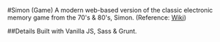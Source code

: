 #Simon (Game)
A modern web-based version of the classic electronic memory game from the 70's & 80's, Simon. (Reference: [Wiki](http://en.wikipedia.org/wiki/Simon_%28game%29))

##Details
Built with Vanilla JS, Sass & Grunt.
